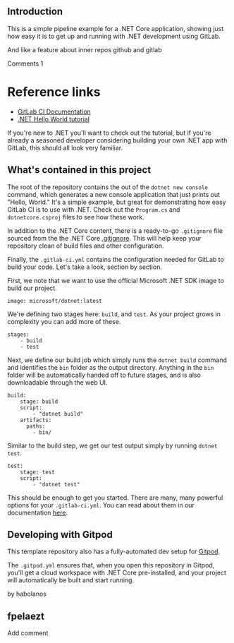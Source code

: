 ## Introduction

This is a simple pipeline example for a .NET Core application, showing just
how easy it is to get up and running with .NET development using GitLab.

And like a feature about inner repos github and gitlab

Comments 1

# Reference links

- [GitLab CI Documentation](https://docs.gitlab.com/ee/ci/)
- [.NET Hello World tutorial](https://dotnet.microsoft.com/learn/dotnet/hello-world-tutorial/)

If you're new to .NET you'll want to check out the tutorial, but if you're
already a seasoned developer considering building your own .NET app with GitLab,
this should all look very familiar.

## What's contained in this project

The root of the repository contains the out of the `dotnet new console` command,
which generates a new console application that just prints out "Hello, World."
It's a simple example, but great for demonstrating how easy GitLab CI is to
use with .NET. Check out the `Program.cs` and `dotnetcore.csproj` files to
see how these work.

In addition to the .NET Core content, there is a ready-to-go `.gitignore` file
sourced from the the .NET Core [.gitignore](https://github.com/dotnet/core/blob/master/.gitignore). This
will help keep your repository clean of build files and other configuration.

Finally, the `.gitlab-ci.yml` contains the configuration needed for GitLab
to build your code. Let's take a look, section by section.

First, we note that we want to use the official Microsoft .NET SDK image
to build our project.

```
image: microsoft/dotnet:latest
```

We're defining two stages here: `build`, and `test`. As your project grows
in complexity you can add more of these.

```
stages:
    - build
    - test
```

Next, we define our build job which simply runs the `dotnet build` command and
identifies the `bin` folder as the output directory. Anything in the `bin` folder
will be automatically handed off to future stages, and is also downloadable through
the web UI.

```
build:
    stage: build
    script:
        - "dotnet build"
    artifacts:
      paths:
        - bin/
```

Similar to the build step, we get our test output simply by running `dotnet test`.

```
test:
    stage: test
    script: 
        - "dotnet test"
```

This should be enough to get you started. There are many, many powerful options 
for your `.gitlab-ci.yml`. You can read about them in our documentation 
[here](https://docs.gitlab.com/ee/ci/yaml/).

## Developing with Gitpod

This template repository also has a fully-automated dev setup for [Gitpod](https://docs.gitlab.com/ee/integration/gitpod.html).

The `.gitpod.yml` ensures that, when you open this repository in Gitpod, you'll get a cloud workspace with .NET Core pre-installed, and your project will automatically be built and start running.

by habolanos

## fpelaezt

Add comment
